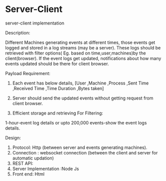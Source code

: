 # Server-Client
server-client implementation

Description:

Different Machines generating events at different times, those events get logged and stored in a log streams (may be a server).
These logs should be retrieved with filter options( Eg. based on time,user,machines)by the client(browser). If the event logs get updated, notifications about how many events updated should be there for client browser.

Payload Requirement:

1. Each event has below details,
[User ,Machine ,Process ,Sent Time ,Received Time ,Time Duration ,Bytes taken]

2. Server should send the updated events without getting request from client browser.

3. Efficient storage and retrieving For Filtering:

  1-hour-event log details
  or
  upto 200,000 events-show the event logs details.
 
Design:
1. Protocol: Http (between server and events generating machines).
2. Connection : websocket connection (between the client and server for automatic updation)
3. REST API:
4. Server Implementation :Node Js
5. Front end: Html





